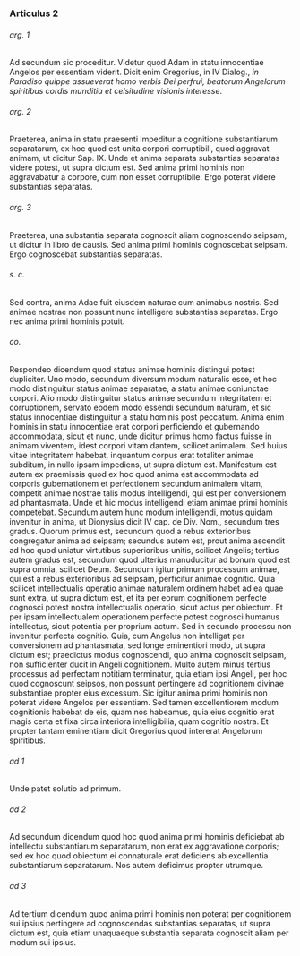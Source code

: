 ### Articulus 2

###### arg. 1
Ad secundum sic proceditur. Videtur quod Adam in statu innocentiae Angelos per essentiam viderit. Dicit enim Gregorius, in IV Dialog., *in Paradiso quippe assueverat homo verbis Dei perfrui, beatorum Angelorum spiritibus cordis munditia et celsitudine visionis interesse*.

###### arg. 2
Praeterea, anima in statu praesenti impeditur a cognitione substantiarum separatarum, ex hoc quod est unita corpori corruptibili, quod aggravat animam, ut dicitur Sap. IX. Unde et anima separata substantias separatas videre potest, ut supra dictum est. Sed anima primi hominis non aggravabatur a corpore, cum non esset corruptibile. Ergo poterat videre substantias separatas.

###### arg. 3
Praeterea, una substantia separata cognoscit aliam cognoscendo seipsam, ut dicitur in libro de causis. Sed anima primi hominis cognoscebat seipsam. Ergo cognoscebat substantias separatas.

###### s. c.
Sed contra, anima Adae fuit eiusdem naturae cum animabus nostris. Sed animae nostrae non possunt nunc intelligere substantias separatas. Ergo nec anima primi hominis potuit.

###### co.
Respondeo dicendum quod status animae hominis distingui potest dupliciter. Uno modo, secundum diversum modum naturalis esse, et hoc modo distinguitur status animae separatae, a statu animae coniunctae corpori. Alio modo distinguitur status animae secundum integritatem et corruptionem, servato eodem modo essendi secundum naturam, et sic status innocentiae distinguitur a statu hominis post peccatum. Anima enim hominis in statu innocentiae erat corpori perficiendo et gubernando accommodata, sicut et nunc, unde dicitur primus homo factus fuisse in animam viventem, idest corpori vitam dantem, scilicet animalem. Sed huius vitae integritatem habebat, inquantum corpus erat totaliter animae subditum, in nullo ipsam impediens, ut supra dictum est. Manifestum est autem ex praemissis quod ex hoc quod anima est accommodata ad corporis gubernationem et perfectionem secundum animalem vitam, competit animae nostrae talis modus intelligendi, qui est per conversionem ad phantasmata. Unde et hic modus intelligendi etiam animae primi hominis competebat. Secundum autem hunc modum intelligendi, motus quidam invenitur in anima, ut Dionysius dicit IV cap. de Div. Nom., secundum tres gradus. Quorum primus est, secundum quod a rebus exterioribus congregatur anima ad seipsam; secundus autem est, prout anima ascendit ad hoc quod uniatur virtutibus superioribus unitis, scilicet Angelis; tertius autem gradus est, secundum quod ulterius manuducitur ad bonum quod est supra omnia, scilicet Deum. Secundum igitur primum processum animae, qui est a rebus exterioribus ad seipsam, perficitur animae cognitio. Quia scilicet intellectualis operatio animae naturalem ordinem habet ad ea quae sunt extra, ut supra dictum est, et ita per eorum cognitionem perfecte cognosci potest nostra intellectualis operatio, sicut actus per obiectum. Et per ipsam intellectualem operationem perfecte potest cognosci humanus intellectus, sicut potentia per proprium actum. Sed in secundo processu non invenitur perfecta cognitio. Quia, cum Angelus non intelligat per conversionem ad phantasmata, sed longe eminentiori modo, ut supra dictum est; praedictus modus cognoscendi, quo anima cognoscit seipsam, non sufficienter ducit in Angeli cognitionem. Multo autem minus tertius processus ad perfectam notitiam terminatur, quia etiam ipsi Angeli, per hoc quod cognoscunt seipsos, non possunt pertingere ad cognitionem divinae substantiae propter eius excessum. Sic igitur anima primi hominis non poterat videre Angelos per essentiam. Sed tamen excellentiorem modum cognitionis habebat de eis, quam nos habeamus, quia eius cognitio erat magis certa et fixa circa interiora intelligibilia, quam cognitio nostra. Et propter tantam eminentiam dicit Gregorius quod intererat Angelorum spiritibus.

###### ad 1
Unde patet solutio ad primum.

###### ad 2
Ad secundum dicendum quod hoc quod anima primi hominis deficiebat ab intellectu substantiarum separatarum, non erat ex aggravatione corporis; sed ex hoc quod obiectum ei connaturale erat deficiens ab excellentia substantiarum separatarum. Nos autem deficimus propter utrumque.

###### ad 3
Ad tertium dicendum quod anima primi hominis non poterat per cognitionem sui ipsius pertingere ad cognoscendas substantias separatas, ut supra dictum est, quia etiam unaquaeque substantia separata cognoscit aliam per modum sui ipsius.

